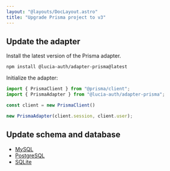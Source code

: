 ```yaml
---
layout: "@layouts/DocLayout.astro"
title: "Upgrade Prisma project to v3"
---
```


## Update the adapter

Install the latest version of the Prisma adapter.

```
npm install @lucia-auth/adapter-prisma@latest
```

Initialize the adapter:

```ts
import { PrismaClient } from "@prisma/client";
import { PrismaAdapter } from "@lucia-auth/adapter-prisma";

const client = new PrismaClient()

new PrismaAdapter(client.session, client.user);
```

## Update schema and database

- [MySQL]()
- [PostgreSQL]()
- [SQLite]()
